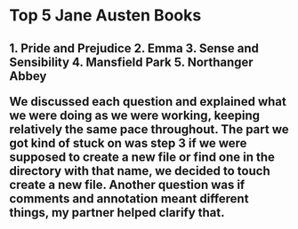 <h1> Top 5 Jane Austen Books <h2>
1. Pride and Prejudice
2. Emma
3. Sense and Sensibility
4. Mansfield Park
5. Northanger Abbey

We discussed each question and explained what we were doing as we were working, keeping relatively the same pace throughout. The part we got kind of stuck on was step 3 if we were supposed to create a new file or find one in the directory with that name, we decided to touch create a new file. Another question was if comments and annotation meant different things, my partner helped clarify that.
